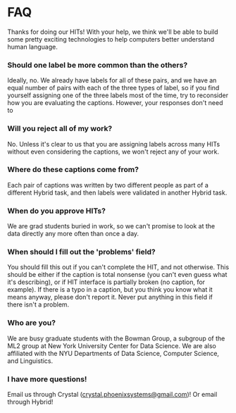 # FAQ

Thanks for doing our HITs! With your help, we think we'll be able to build some pretty exciting technologies to help computers better understand human language.

### Should one label be more common than the others?
Ideally, no. We already have labels for all of these pairs, and we have an equal number of pairs with each of the three types of label, so if you find yourself assigning one of the three labels most of the time, try to reconsider how you are evaluating the captions. However, your responses don't need to 

### Will you reject all of my work?
No. Unless it's clear to us that you are assigning labels across many HITs without even considering the captions, we won't reject any of your work.

### Where do these captions come from?
Each pair of captions was written by two different people as part of a different Hybrid task, and then labels were validated in another Hybrid task.

### When do you approve HITs?
We are grad students buried in work, so we can't promise to look at the data directly any more often than once a day.

### When should I fill out the 'problems' field?
You should fill this out if you can't complete the HIT, and not otherwise. This should be either if the caption is total nonsense (you can't even guess what it's describing), or if HIT interface is partially broken (no caption, for example). If there is a typo in a caption, but you think you know what it means anyway, please don't report it. Never put anything in this field if there isn't a problem.

### Who are you?
We are busy graduate students with the Bowman Group, a subgroup of the ML2 group at New York University Center for Data Science. We are also affiliated with the NYU Departments of Data Science, Computer Science, and Linguistics.

### I have more questions!
Email us through Crystal (crystal.phoenixsystems@gmail.com)! Or email through Hybrid!